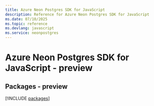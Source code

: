 ```yaml
---
title: Azure Neon Postgres SDK for JavaScript
description: Reference for Azure Neon Postgres SDK for JavaScript
ms.date: 07/10/2025
ms.topic: reference
ms.devlang: javascript
ms.service: neonpostgres
---
```

# Azure Neon Postgres SDK for JavaScript - preview
## Packages - preview
[!INCLUDE [packages](neon-postgres-index.md)]